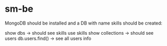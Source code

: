 # sm-be

MongoDB should be installed and a DB with name skills should be created:

show dbs -> should see skills
use skills
show collections -> should see users
db.users.find() -> see all users info